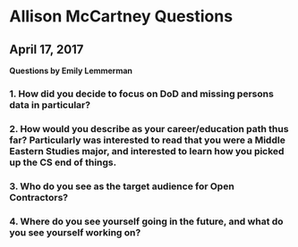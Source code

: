 # Allison McCartney Questions
## April 17, 2017
**Questions by Emily Lemmerman**

### 1. How did you decide to focus on DoD and missing persons data in particular? 

### 2. How would you describe as your career/education path thus far? Particularly was interested to read that you were a Middle Eastern Studies major, and interested to learn how you picked up the CS end of things. 

### 3. Who do you see as the target audience for Open Contractors? 

### 4. Where do you see yourself going in the future, and what do you see yourself working on?
